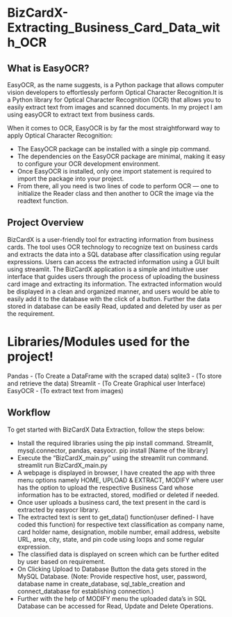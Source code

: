 # BizCardX-Extracting_Business_Card_Data_with_OCR
## What is EasyOCR?
EasyOCR, as the name suggests, is a Python package that allows computer vision developers to effortlessly perform Optical Character Recognition.It is a Python library for Optical Character Recognition (OCR) that allows you to easily extract text from images and scanned documents. In my project I am using easyOCR to extract text from business cards.

When it comes to OCR, EasyOCR is by far the most straightforward way to apply Optical Character Recognition:
- The EasyOCR package can be installed with a single pip command.
- The dependencies on the EasyOCR package are minimal, making it easy to configure your OCR development environment.
- Once EasyOCR is installed, only one import statement is required to import the package into your project.
- From there, all you need is two lines of code to perform OCR — one to initialize the Reader class and then another to OCR the image via the readtext function.
## Project Overview
BizCardX is a user-friendly tool for extracting information from business cards. The tool uses OCR technology to recognize text on business cards and extracts the data into a SQL database after classification using regular expressions. Users can access the extracted information using a GUI built using streamlit. The BizCardX application is a simple and intuitive user interface that guides users through the process of uploading the business card image and extracting its information. The extracted information would be displayed in a clean and organized manner, and users would be able to easily add it to the database with the click of a button. Further the data stored in database can be easily Read, updated and deleted by user as per the requirement.

# Libraries/Modules used for the project!
Pandas - (To Create a DataFrame with the scraped data)
sqlite3 - (To store and retrieve the data)
Streamlit - (To Create Graphical user Interface)
EasyOCR - (To extract text from images)
## Workflow
To get started with BizCardX Data Extraction, follow the steps below:

- Install the required libraries using the pip install command. Streamlit, mysql.connector, pandas, easyocr.
  pip install [Name of the library]
- Execute the “BizCardX_main.py” using the streamlit run command.
  streamlit run BizCardX_main.py
- A webpage is displayed in browser, I have created the app with three menu options namely HOME, UPLOAD & EXTRACT, MODIFY where user has the option to upload the respective Business Card whose information has to be extracted, stored, modified or deleted if needed.
- Once user uploads a business card, the text present in the card is extracted by easyocr library.
- The extracted text is sent to get_data() function(user defined- I have coded this function) for respective text classification as company name, card holder name, designation, mobile number, email address, website URL, area, city, state, and pin code using loops and some regular expression.
- The classified data is displayed on screen which can be further edited by user based on requirement.
- On Clicking Upload to Database Button the data gets stored in the MySQL Database. (Note: Provide respective host, user, password, database name in create_database, sql_table_creation and connect_database for establishing connection.)
- Further with the help of MODIFY menu the uploaded data’s in SQL Database can be accessed for Read, Update and Delete Operations.
